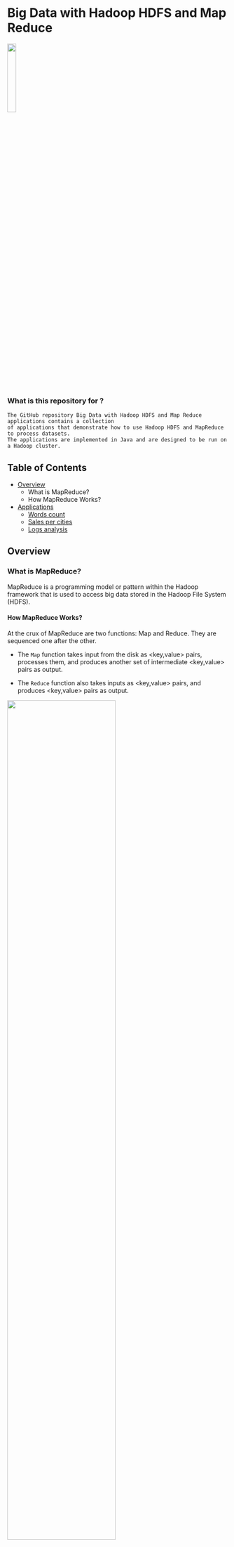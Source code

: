 # Big Data with Hadoop HDFS and Map Reduce

<img src="https://github.com/el-moudni-hicham/bigdata-hdfs-map-reduce/assets/85403056/3915b5e6-9365-4b5b-98cd-776ae4c8c17b" width="20%"/>

### What is this repository for ?

``` 
The GitHub repository Big Data with Hadoop HDFS and Map Reduce applications contains a collection
of applications that demonstrate how to use Hadoop HDFS and MapReduce to process datasets.
The applications are implemented in Java and are designed to be run on a Hadoop cluster.
```


## Table of Contents

* [Overview](#overview)
    * What is MapReduce?
    * How MapReduce Works?
* [Applications](#applications)
    * [Words count](#words-count)
    * [Sales per cities](#sales-per-cities)
    * [Logs analysis](#logs-analysis)

## Overview 

### What is MapReduce?
MapReduce is a programming model or pattern within the Hadoop framework that
is used to access big data stored in the Hadoop File System (HDFS).

#### How MapReduce Works?
At the crux of MapReduce are two functions: Map and Reduce. They are sequenced one after the other.

* The `Map` function takes input from the disk as <key,value> pairs, processes them, and produces another set of intermediate <key,value> pairs as output.

* The `Reduce` function also takes inputs as <key,value> pairs, and produces <key,value> pairs as output.

<img src="https://github.com/el-moudni-hicham/bigdata-hdfs-map-reduce/assets/85403056/757a8dd2-0ebd-4e8e-907a-1acbbdde383b" width="70%"/>

## Applications

### Words count
[link](#https://github.com/el-moudni-hicham/bigdata-hdfs-map-reduce/tree/master/words-count-map-reduce)

### Sales per cities

### Logs analysis
  
